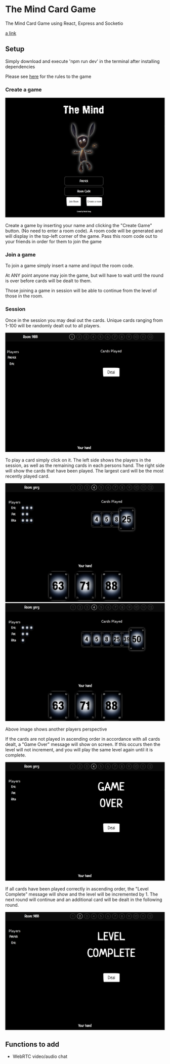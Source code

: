 <h1> The Mind Card Game </h1>

<p>The Mind Card Game using React, Express and Socketio</p>

[a link](ec2-3-85-232-21.compute-1.amazonaws.com)

<h2>Setup</h2>

<p>Simply download and execute 'npm run dev' in the terminal after installing dependencies</p>

<p>Please see <a href='https://www.ultraboardgames.com/the-mind/game-rules.php'>here</a> for the rules to the game</p>

<h3>Create a game</h3>

<img src='./client/imgs/home-screen.PNG' alt='home-screen'/>

<p>Create a game by inserting your name and clicking the "Create Game" button. (No need to enter a room code). A room code will be generated and will display in the top-left corner of the game. Pass this room code out to your friends in order for them to join the game</p>

<h3>Join a game</h3>

<p>To join a game simply insert a name and input the room code.</p>

<p>At ANY point anyone may join the game, but will have to wait until the round is over before cards will be dealt to them. </p>

<p>Those joining a game in session will be able to continue from the level of those in the room. </p>

<h3>Session</h3>

<p>Once in the session you may deal out the cards. Unique cards ranging from 1-100 will be randomly dealt out to all players.</p>

<img src='./client/imgs/session-screen.PNG' alt='session-screen'/>

<p>To play a card simply click on it. The left side shows the players in the session, as well as the remaining cards in each persons hand. The right side will show the cards that have been played. The largest card will be the most recently played card.</p>

<img src='./client/imgs/session-screen2.PNG' alt='session-screen-2'/>

<img src='./client/imgs/session-screen3.PNG' alt='session-screen-3'/>
<p>Above image shows another players perspective</p>

<p>If the cards are not played in ascending order in accordance with all cards dealt, a "Game Over" message will show on screen. If this occurs then the level will not increment, and you will play the same level again until it is complete.</p>

<img src='./client/imgs/game-over.PNG' alt='game-over'/>

<p>If all cards have been played correctly in ascending order, the "Level Complete" message will show and the level will be incremented by 1. The next round will continue and an additional card will be dealt in the following round.</p>

<img src='./client/imgs/level-complete.PNG' alt='level-complete'/>

<h2>Functions to add</h2>
<ul>
<li>WebRTC video/audio chat</li></ul>

